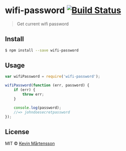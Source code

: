 # wifi-password [![Build Status](http://img.shields.io/travis/kevva/wifi-password.svg?style=flat)](https://travis-ci.org/kevva/wifi-password)

> Get current wifi password

## Install

```sh
$ npm install --save wifi-password
```

## Usage

```js
var wifiPassword = require('wifi-password');

wifiPassword(function (err, password) {
	if (err) {
		throw err;
	}

	console.log(password);
	//=> johndoesecretpassword
});
```

## License

MIT © [Kevin Mårtensson](https://github.com/kevva)
